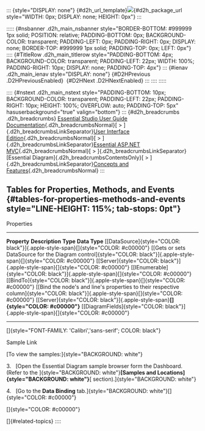 ::: {style="DISPLAY: none"}
[](ms-xhelp:///?Id=d2h_url_template){#d2h_url_template}![](!package_url!){#d2h_package_url style="WIDTH: 0px; DISPLAY: none; HEIGHT: 0px"}
:::

::::: {#nsbanner .d2h_main_nsbanner style="BORDER-BOTTOM: #999999 1px solid; POSITION: relative; PADDING-BOTTOM: 0px; BACKGROUND-COLOR: transparent; PADDING-LEFT: 0px; PADDING-RIGHT: 0px; DISPLAY: none; BORDER-TOP: #999999 1px solid; PADDING-TOP: 0px; LEFT: 0px"}
:::: {#TitleRow .d2h_main_titlerow style="PADDING-BOTTOM: 4px; BACKGROUND-COLOR: transparent; PADDING-LEFT: 22px; WIDTH: 100%; PADDING-RIGHT: 10px; DISPLAY: none; PADDING-TOP: 4px"}
::: {#ienav .d2h_main_ienav style="DISPLAY: none"}
[](ms-xhelp:///?Id=85a4f886-bcfb-4735-bf32-0a0d3bf49f42){#D2HPrevious .D2HPreviousEnabled}  [](ms-xhelp:///?Id=46326d29-3a57-48e4-ba77-b0640cf2bffa){#D2HNext .D2HNextEnabled}
:::
::::
:::::

:::: {#nstext .d2h_main_nstext style="PADDING-BOTTOM: 10px; BACKGROUND-COLOR: transparent; PADDING-LEFT: 22px; PADDING-RIGHT: 10px; HEIGHT: 100%; OVERFLOW: auto; PADDING-TOP: 5px" hasuserbackground="true" valign="bottom"}
::: {#d2h_breadcrumbs .d2h_breadcrumbs}
[Essential Studio User Guide Documentation](ms-xhelp:///?Id=12457748-09e3-4d74-a240-8e049cedf030){.d2h_breadcrumbsNormal}[ \> ]{.d2h_breadcrumbsLinkSeparator}[User Interface Edition](ms-xhelp:///?Id=c29296b7-531c-413b-a0ec-488ca1f7f669){.d2h_breadcrumbsNormal}[ \> ]{.d2h_breadcrumbsLinkSeparator}[Essential ASP.NET MVC](ms-xhelp:///?Id=4b14e7d1-65c4-4f67-b1aa-2c37709905a5){.d2h_breadcrumbsNormal}[ \> ]{.d2h_breadcrumbsLinkSeparator}[Essential Diagram]{.d2h_breadcrumbsContentsOnly}[ \> ]{.d2h_breadcrumbsLinkSeparator}[Concepts and Features](ms-xhelp:///?Id=04839cdf-94fc-4d24-9f6b-119fdbd7bbfb){.d2h_breadcrumbsNormal}
:::

## Tables for Properties, Methods, and Events {#tables-for-properties-methods-and-events style="LINE-HEIGHT: 115%; tab-stops: 0pt"}

Properties

  ----------------------------------------------------------------------------------- ----------------------------------------------------------------------------------------------------------------------------------------- ----------------------------------------------------------------------------------- --------------------------------------------------------------------------------------
  **Property**                                                                        **Description**                                                                                                                           **Type**                                                                            **Data Type**
  [[DataSource]{style="COLOR: black"}]{.apple-style-span}[]{style="COLOR: #c00000"}   [[Gets or sets DataSource for the Diagram control]{style="COLOR: black"}]{.apple-style-span}[]{style="COLOR: #c00000"}                    [[Server]{style="COLOR: black"}]{.apple-style-span}[]{style="COLOR: #c00000"}       [[IEnumerable]{style="COLOR: black"}]{.apple-style-span}[]{style="COLOR: #c00000"}
  [[BindTo]{style="COLOR: black"}]{.apple-style-span}[]{style="COLOR: #c00000"}       [[Bind the node's and line's properties to their respective column]{style="COLOR: black"}]{.apple-style-span}[]{style="COLOR: #c00000"}   [[Server]{style="COLOR: black"}]{.apple-style-span}**[]{style="COLOR: #c00000"}**   [[DiagramFields]{style="COLOR: black"}]{.apple-style-span}[]{style="COLOR: #c00000"}
  ----------------------------------------------------------------------------------- ----------------------------------------------------------------------------------------------------------------------------------------- ----------------------------------------------------------------------------------- --------------------------------------------------------------------------------------

[]{style="FONT-FAMILY: 'Calibri','sans-serif'; COLOR: black"} 

Sample Link

[To view the samples:]{style="BACKGROUND: white"}

3.   [Open the Essential Diagram sample browser form the Dashboard. (Refer to the ]{style="BACKGROUND: white"}**[Samples and Locations]{style="BACKGROUND: white"}**[ section).]{style="BACKGROUND: white"}

4.   [Go to the **Data Binding** tab.]{style="BACKGROUND: white"}[]{style="COLOR: #c00000"}

[]{style="COLOR: #c00000"} 

[]{#related-topics}
::::
